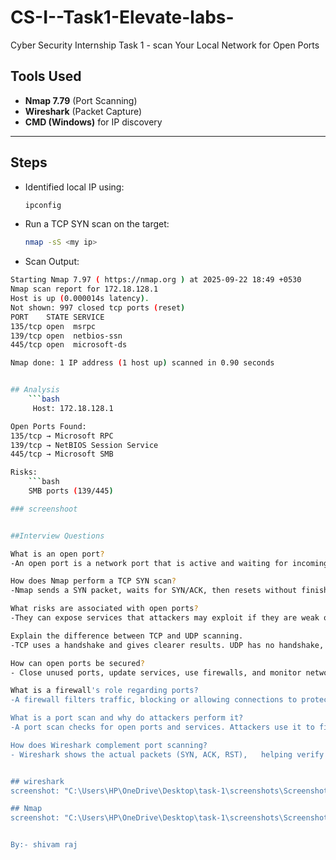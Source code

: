 # CS-I--Task1-Elevate-labs-
Cyber Security Internship Task 1 - scan Your Local Network for Open Ports

## Tools Used
- **Nmap 7.79** (Port Scanning)
- **Wireshark** (Packet Capture)
- **CMD (Windows)** for IP discovery

---

## Steps

- Identified local IP using:
   ```bash
   ipconfig

- Run a TCP SYN scan on the target:
    ```bash
    nmap -sS <my ip>

- Scan Output:
```bash
Starting Nmap 7.97 ( https://nmap.org ) at 2025-09-22 18:49 +0530
Nmap scan report for 172.18.128.1
Host is up (0.000014s latency).
Not shown: 997 closed tcp ports (reset)
PORT    STATE SERVICE
135/tcp open  msrpc
139/tcp open  netbios-ssn
445/tcp open  microsoft-ds

Nmap done: 1 IP address (1 host up) scanned in 0.90 seconds


## Analysis
    ```bash 
     Host: 172.18.128.1

Open Ports Found:
135/tcp → Microsoft RPC
139/tcp → NetBIOS Session Service
445/tcp → Microsoft SMB

Risks:
    ```bash 
    SMB ports (139/445)

### screenshoot


##Interview Questions

What is an open port?
-An open port is a network port that is active and waiting for incoming connections.

How does Nmap perform a TCP SYN scan?
-Nmap sends a SYN packet, waits for SYN/ACK, then resets without finishing the handshake (stealth scan).

What risks are associated with open ports?
-They can expose services that attackers may exploit if they are weak or outdated.

Explain the difference between TCP and UDP scanning.
-TCP uses a handshake and gives clearer results. UDP has no handshake, so it’s slower and harder to confirm.

How can open ports be secured?
- Close unused ports, update services, use firewalls, and monitor network activity.

What is a firewall's role regarding ports?
-A firewall filters traffic, blocking or allowing connections to protect ports.

What is a port scan and why do attackers perform it?
-A port scan checks for open ports and services. Attackers use it to find weaknesses.

How does Wireshark complement port scanning?
- Wireshark shows the actual packets (SYN, ACK, RST),   helping verify and analyze scans.


## wireshark 
screenshot: "C:\Users\HP\OneDrive\Desktop\task-1\screenshots\Screenshot 2025-09-22 202341.png"

## Nmap
screenshot: "C:\Users\HP\OneDrive\Desktop\task-1\screenshots\Screenshot 2025-09-22 190203.png"


By:- shivam raj